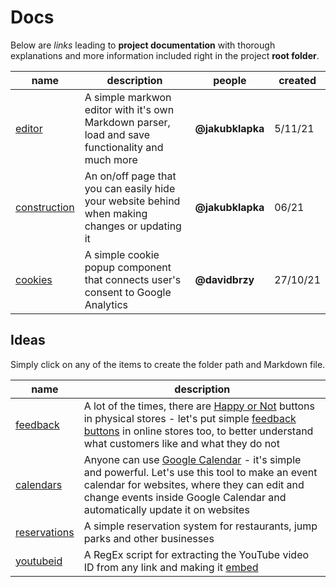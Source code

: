 # Docs

Below are *links* leading to **project documentation** with thorough explanations and more information included right in the project **root folder**.

| name | description | people | created |
|-|-|-|-|
| [editor](editor/editor.md) | A simple markwon editor with it's own Markdown parser, load and save functionality and much more | **@jakubklapka** | 5/11/21 |
| [construction](construction/construction.md) | An on/off page that you can easily hide your website behind when making changes or updating it | **@jakubklapka** | 06/21 |
| [cookies](cookies/cookies.md) | A simple cookie popup component that connects user's consent to Google Analytics | **@davidbrzy** | 27/10/21 |

## Ideas

Simply click on any of the items to create the folder path and Markdown file.

|  name | description |
|-|-|
| [feedback](feedback/feedback.md) | A lot of the times, there are [Happy or Not](https://www.happy-or-not.com/en/use-cases/retail/) buttons in physical stores - let's put simple [feedback buttons](https://twitter.com/drmzio/status/1445200552212664327?s=20) in online stores too, to better understand what customers like and what they do not |
| [calendars](calendars/calendars.md) | Anyone can use [Google Calendar](https://www.google.com/calendar) - it's simple and powerful. Let's use this tool to make an event calendar for websites, where they can edit and change events inside Google Calendar and automatically update it on websites |
| [reservations](reservations/reservations.md) | A simple reservation system for restaurants, jump parks and other businesses |
| [youtubeid](youtubeid/youtubeid.md) | A RegEx script for extracting the YouTube video ID from any link and making it [embed](https://gist.github.com/takien/4077195#gistcomment-2184219) |